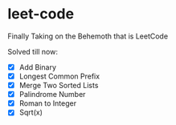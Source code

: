 # leet-code

Finally Taking on the Behemoth that is LeetCode 

Solved till now:
- [x] Add Binary
- [x] Longest Common Prefix
- [x] Merge Two Sorted Lists
- [x] Palindrome Number
- [x] Roman to Integer
- [x] Sqrt(x)

